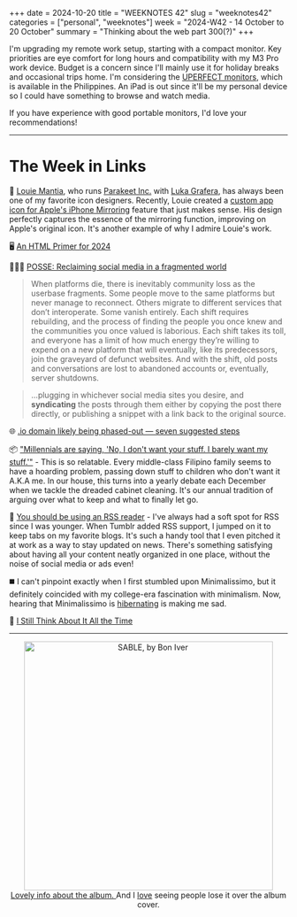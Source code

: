 +++
date = 2024-10-20
title = "WEEKNOTES 42"
slug = "weeknotes42"
categories = ["personal", "weeknotes"]
week = "2024-W42 - 14 October to 20 October"
summary = "Thinking about the web part 300(?)"
+++

I'm upgrading my remote work setup, starting with a compact monitor. Key priorities are eye comfort for long hours and compatibility with my M3 Pro work device. Budget is a concern since I'll mainly use it for holiday breaks and occasional trips home. I'm considering the [UPERFECT monitors](https://www.uperfectmonitor.com), which is available in the Philippines. An iPad is out since it'll be my personal device so I could have something to browse and watch media.

If you have experience with good portable monitors, I'd love your recommendations!

---

# The Week in Links

📱 [Louie Mantia](https://lmnt.me/), who runs [Parakeet Inc.](https://parakeet.co/) with [Luka Grafera](https://grafera.zone/), has always been one of my favorite icon designers. Recently, Louie created a [custom app icon for Apple's iPhone Mirroring](https://lmnt.me/blog/sketchbook/iphone-mirroring.html) feature that just makes sense. His design perfectly captures the essence of the mirroring function, improving on Apple's original icon. It's another example of why I admire Louie's work.

🖥️ [An HTML Primer for 2024](https://jacobhaddon.com/2024/10/16/an-html-primer-for-2024/)

👩🏻‍💻 [POSSE: Reclaiming social media in a fragmented world](https://www.citationneeded.news/posse/)
> When platforms die, there is inevitably community loss as the userbase fragments. Some people move to the same platforms but never manage to reconnect. Others migrate to different services that don’t interoperate. Some vanish entirely. Each shift requires rebuilding, and the process of finding the people you once knew and the communities you once valued is laborious. Each shift takes its toll, and everyone has a limit of how much energy they’re willing to expend on a new platform that will eventually, like its predecessors, join the graveyard of defunct websites. And with the shift, old posts and conversations are lost to abandoned accounts or, eventually, server shutdowns.

> ...plugging in whichever social media sites you desire, and __syndicating__ the posts through them either by copying the post there directly, or publishing a snippet with a link back to the original source.

🌐 [.io domain likely being phased-out — seven suggested steps](https://tantek.com/2024/285/t1/io-domain-suggested-steps#t5ZT1_note-1)

📦 ["Millennials are saying, 'No, I don't want your stuff. I barely want my stuff.'"](https://archive.is/20241014163340/https://www.businessinsider.com/millennial-gen-x-boomer-inheritance-stuff-house-collectibles-2024-10) - This is so relatable. Every middle-class Filipino family seems to have a hoarding problem, passing down stuff to children who don't want it A.K.A me. In our house, this turns into a yearly debate each December when we tackle the dreaded cabinet cleaning. It's our annual tradition of arguing over what to keep and what to finally let go.

📰 [You should be using an RSS reader](https://pluralistic.net/2024/10/16/keep-it-really-simple-stupid/#read-receipts-are-you-kidding-me-seriously-fuck-that-noise) - I've always had a soft spot for RSS since I was younger. When Tumblr added RSS support, I jumped on it to keep tabs on my favorite blogs. It's such a handy tool that I even pitched it at work as a way to stay updated on news. There's something satisfying about having all your content neatly organized in one place, without the noise of social media or ads even!

◼️ I can't pinpoint exactly when I first stumbled upon Minimalissimo, but it definitely coincided with my college-era fascination with minimalism. Now, hearing that Minimalissimo is [hibernating](https://buttondown.com/minimalissimo/archive/minimalissimo-edited-2670/) is making me sad.

💭 [I Still Think About It All the Time](https://www.hearingthings.co/i-still-think-about-it-all-the-time/)

---

<div align="center">
   <a href="https://song.link/krabfwk42"><img src="/weeknotes/weeknotes42/sable-bon-iver.jpg" alt="SABLE, by Bon Iver" width="450">
</a>
<figcaption><a href="https://boniver.org/audio/sable/">Lovely info about the album. </a> And I <a href="
https://www.reddit.com/r/boniver/comments/1g7n2x0/the_square_is_slowly_changing_colour/">love</a> seeing people lose it over the album cover.</figcaption>
</figure>
</div>